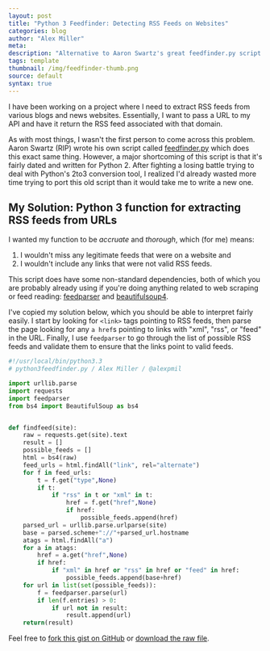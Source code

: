 ```yaml
---
layout: post
title: "Python 3 Feedfinder: Detecting RSS Feeds on Websites"
categories: blog
author: "Alex Miller"
meta:
description: "Alternative to Aaron Swartz's great feedfinder.py script for finding RSS/Atom feeds on websites given a plain URL—updated for a Python 3 world."
tags: template
thumbnail: /img/feedfinder-thumb.png
source: default
syntax: true
---
```


I have been working on a project where I need to extract RSS feeds from various blogs and news websites. Essentially, I want to pass a URL to my API and have it return the RSS feed associated with that domain. 

As with most things, I wasn't the first person to come across this problem. Aaron Swartz (RIP) wrote his own script called [feedfinder.py](http://www.aaronsw.com/2002/feedfinder/) which does this exact same thing. However, a major shortcoming of this script is that it's fairly dated and written for Python 2. After fighting a losing battle trying to deal with Python's 2to3 conversion tool, I realized I'd already wasted more time trying to port this old script than it would take me to write a new one.

## My Solution: Python 3 function for extracting RSS feeds from URLs

I wanted my function to be *accruate* and *thorough*, which (for me) means:

1. I wouldn't miss any legitimate feeds that were on a website and
2. I wouldn't include any links that were not valid RSS feeds.

This script does have some non-standard dependencies, both of which you are probably already using if you're doing anything related to web scraping or feed reading: [feedparser](https://pypi.python.org/pypi/feedparser) and [beautifulsoup4](https://pypi.python.org/pypi/beautifulsoup4).

I've copied my solution below, which you should be able to interpret fairly easily. I start by looking for `<link>` tags pointing to RSS feeds, then parse the page looking for any `a href`s pointing to links with "xml", "rss", or "feed" in the URL. Finally, I use `feedparser` to go through the list of possible RSS feeds and validate them to ensure that the links point to valid feeds.

```python
#!/usr/local/bin/python3.3
# python3feedfinder.py / Alex Miller / @alexpmil

import urllib.parse
import requests
import feedparser
from bs4 import BeautifulSoup as bs4


def findfeed(site):
    raw = requests.get(site).text
    result = []
    possible_feeds = []
    html = bs4(raw)
    feed_urls = html.findAll("link", rel="alternate")
    for f in feed_urls:
        t = f.get("type",None)
        if t:
            if "rss" in t or "xml" in t:
                href = f.get("href",None)
                if href:
                    possible_feeds.append(href)
    parsed_url = urllib.parse.urlparse(site)
    base = parsed.scheme+"://"+parsed_url.hostname
    atags = html.findAll("a")
    for a in atags:
        href = a.get("href",None)
        if href:
            if "xml" in href or "rss" in href or "feed" in href:
                possible_feeds.append(base+href)
    for url in list(set(possible_feeds)):
        f = feedparser.parse(url)
        if len(f.entries) > 0:
            if url not in result:
                result.append(url)
    return(result)
```

Feel free to [fork this gist on GitHub](https://gist.github.com/alexmill/9bc634240531d81c3abe) or [download the raw file](https://gist.githubusercontent.com/alexpmil/9bc634240531d81c3abe/raw/f247bf31265b7b19e7939549cafce34efacdd324/python3feedfinder).
